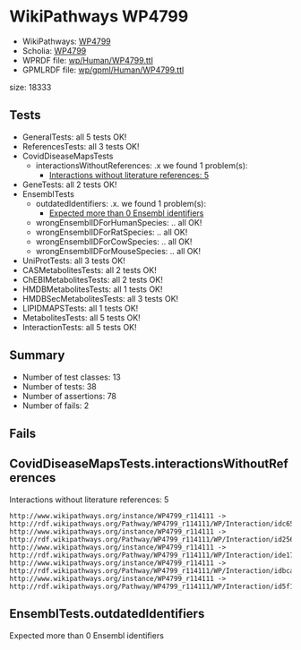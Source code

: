 # WikiPathways WP4799

* WikiPathways: [WP4799](https://identifiers.org/wikipathways:WP4799)
* Scholia: [WP4799](https://scholia.toolforge.org/wikipathways/WP4799)
* WPRDF file: [wp/Human/WP4799.ttl](../wp/Human/WP4799.ttl)
* GPMLRDF file: [wp/gpml/Human/WP4799.ttl](../wp/gpml/Human/WP4799.ttl)

size: 18333
## Tests
* GeneralTests: all 5 tests OK!
* ReferencesTests: all 3 tests OK!
* CovidDiseaseMapsTests
    * interactionsWithoutReferences: .x we found 1 problem(s):
        * [Interactions without literature references: 5](#2e295933)
* GeneTests: all 2 tests OK!
* EnsemblTests
    * outdatedIdentifiers: .x. we found 1 problem(s):
        * [Expected more than 0 Ensembl identifiers](#f44398b7)
    * wrongEnsemblIDForHumanSpecies: .. all OK!
    * wrongEnsemblIDForRatSpecies: .. all OK!
    * wrongEnsemblIDForCowSpecies: .. all OK!
    * wrongEnsemblIDForMouseSpecies: .. all OK!
* UniProtTests: all 3 tests OK!
* CASMetabolitesTests: all 2 tests OK!
* ChEBIMetabolitesTests: all 2 tests OK!
* HMDBMetabolitesTests: all 1 tests OK!
* HMDBSecMetabolitesTests: all 3 tests OK!
* LIPIDMAPSTests: all 1 tests OK!
* MetabolitesTests: all 5 tests OK!
* InteractionTests: all 5 tests OK!


## Summary

* Number of test classes: 13
* Number of tests: 38
* Number of assertions: 78
* Number of fails: 2

## Fails

<a name="2e295933" />

## CovidDiseaseMapsTests.interactionsWithoutReferences

Interactions without literature references: 5
```
http://www.wikipathways.org/instance/WP4799_r114111 -> http://rdf.wikipathways.org/Pathway/WP4799_r114111/WP/Interaction/idc652beda
http://www.wikipathways.org/instance/WP4799_r114111 -> http://rdf.wikipathways.org/Pathway/WP4799_r114111/WP/Interaction/id2567d541
http://www.wikipathways.org/instance/WP4799_r114111 -> http://rdf.wikipathways.org/Pathway/WP4799_r114111/WP/Interaction/ide171a636
http://www.wikipathways.org/instance/WP4799_r114111 -> http://rdf.wikipathways.org/Pathway/WP4799_r114111/WP/Interaction/idbca35504
http://www.wikipathways.org/instance/WP4799_r114111 -> http://rdf.wikipathways.org/Pathway/WP4799_r114111/WP/Interaction/id5f17221c

```
<a name="f44398b7" />

## EnsemblTests.outdatedIdentifiers

Expected more than 0 Ensembl identifiers
